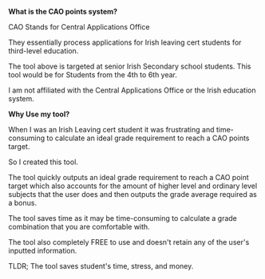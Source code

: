 **What is the CAO points system?** 

CAO Stands for Central Applications Office

They essentially process applications for Irish leaving cert students for third-level education.

The tool above is targeted at senior Irish Secondary school students. This tool would be for Students from the 4th to 6th year.

I am not affiliated with the Central Applications Office or the Irish education system.

**Why Use my tool?**

When I was an Irish Leaving cert student it was frustrating and time-consuming to calculate an ideal grade requirement to reach a CAO points target.

So I created this tool.

The tool quickly outputs an ideal grade requirement to reach a CAO point target which also accounts for the amount of higher level and ordinary level subjects that the user does and then outputs the grade average required as a bonus.

The tool saves time as it may be time-consuming to calculate a grade combination that you are comfortable with.

The tool also completely FREE to use and doesn't retain any of the user's inputted information.

TLDR; The tool saves student's time, stress, and money.
